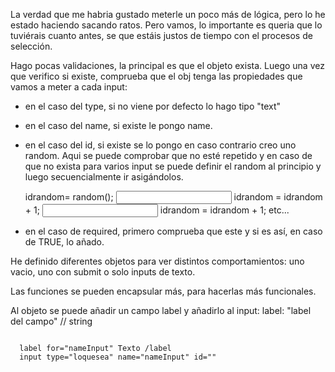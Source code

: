La verdad que me habria gustado meterle un poco más de lógica, pero lo he estado haciendo sacando ratos. 
Pero vamos, lo importante es queria que lo tuviérais cuanto antes, se que estáis justos de tiempo con el procesos de selección. 

Hago pocas validaciones, la principal es que el objeto exista. Luego una vez que verifico si existe, comprueba que el obj tenga las propiedades que vamos a meter a cada input:

- en el caso del type, si no viene por defecto lo hago tipo "text"
- en el caso del name, si existe le pongo name.
- en el caso del id, si existe se lo pongo en caso contrario creo uno random. Aqui se puede comprobar que no esté repetido y en caso de que no exista para varios input se puede definir el random al principio y luego secuencialmente ir asigándolos.

  idrandom= random();
  <input id="input'+ idrandom">
  idrandom = idrandom + 1;
  <input id="input'+ idrandom">
  idrandom = idrandom + 1;
  etc...

- en el caso de required, primero comprueba que este y si es así, en caso de TRUE, lo añado.


He definido diferentes objetos para ver distintos comportamientos: uno vacio, uno con submit o solo inputs de texto.

Las funciones se pueden encapsular más, para hacerlas más funcionales.

Al objeto se puede añadir un campo label y  añadirlo al input: 
  label: "label del campo" // string

  <pre><code>
  label for="nameInput" Texto /label
  input type="loquesea" name="nameInput" id=""
  <code></pre>

